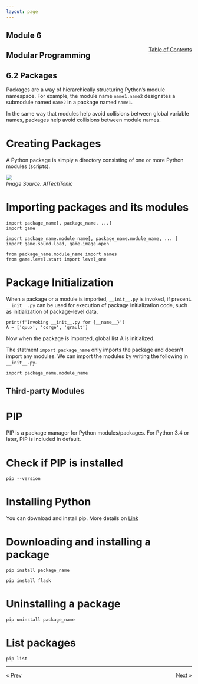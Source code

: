 ```yaml
---
layout: page
---
```


## Module 6

<a href="../../../toc" style="float: right;" target="_blank">Table of Contents</a>

## Modular Programming

## 6.2 Packages

Packages are a way of hierarchically structuring Python’s module namespace. For example, the module name `name1.name2` designates a submodule named `name2` in a package named `name1`. 

In the same way that modules help avoid collisions between global variable names, packages help avoid collisions between module names.

# Creating Packages

A Python package is simply a directory consisting of one or more Python modules (scripts).

<img src="http://fastread.aitechtonic.com/submittutorial/uploads/python/PackageModuleStructure.jpg"> 
<br>
<em>Image Source: AITechTonic</em>

# Importing packages and its modules

    import package_name[, package_name, ...]
    import game

    import package_name.module_name[, package_name.module_name, ... ]
    import game.sound.load, game.image.open

    from package_name.module_name import names
    from game.level.start import level_one

# Package Initialization

When a package or a module is imported, `__init__.py` is invoked, if present. `__init__.py` can be used for execution of package initialization code, such as initialization of package-level data. 

    print(f'Invoking __init__.py for {__name__}')
    A = ['quux', 'corge', 'grault']

Now when the package is imported, global list A is initialized.

The statment `import package_name` only imports the package and doesn't import any modules. We can import the modules by writing the following in `__init__.py`. 

    import package_name.module_name

## Third-party Modules

# PIP

PIP is a package manager for Python modules/packages. For Python 3.4 or later, PIP is included in default.

# Check if PIP is installed

    pip --version

# Installing Python

You can download and install pip. More details on [Link]('https://pip.pypa.io/en/stable/installing/')

# Downloading and installing a package

    pip install package_name
    
    pip install flask

# Uninstalling a package

    pip uninstall package_name

# List packages

    pip list


<hr>
<a href="../modules" style="float:left;"> &laquo; Prev </a>
<a href="../virtual-environment" style="float:right;"> Next &raquo; </a>